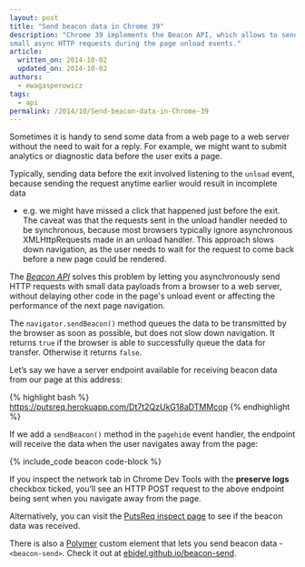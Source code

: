 ```yaml
---
layout: post
title: "Send beacon data in Chrome 39"
description: "Chrome 39 implements the Beacon API, which allows to send
small async HTTP requests during the page unload events."
article:
  written_on: 2014-10-02
  updated_on: 2014-10-02
authors:
  - ewagasperowicz
tags:
  - api
permalink: /2014/10/Send-beacon-data-in-Chrome-39
---
```

Sometimes it is handy to send some data from a web page to a web server
without the need to wait for a reply. For example, we might want
to submit analytics or diagnostic data before the user exits a page.

Typically, sending data before the exit involved listening to the `unload` event,
because sending the request anytime earlier would result in incomplete data
- e.g. we might have missed a click that happened just before the exit.
The caveat was that the requests sent in the unload handler needed
to be synchronous, because most browsers typically ignore asynchronous XMLHttpRequests made in an unload handler.
This approach slows down navigation, as the user needs
to wait for the request to come back before a new page could be rendered.

The [*Beacon API*](http://www.w3.org/TR/beacon/) solves this problem by letting you asynchronously
send HTTP requests with small data payloads from a browser to a web server,
without delaying other code in the page's unload event or
affecting the performance of the next page navigation.

The `navigator.sendBeacon()` method queues the data to be
transmitted by the browser as soon as possible,
but does not slow down navigation.
It returns `true` if the browser is able to successfully queue
the data for transfer. Otherwise it returns `false`.

Let’s say we have a server endpoint available for receiving
beacon data from our page at this address:

{% highlight bash %}
https://putsreq.herokuapp.com/Dt7t2QzUkG18aDTMMcop
{% endhighlight %}

If we add a `sendBeacon()` method in the `pagehide` event handler,
the endpoint will receive the data when the user navigates away from the page:

{% include_code beacon code-block %}


If you inspect the network tab in Chrome Dev Tools with the
**preserve logs** checkbox ticked, you’ll see an HTTP POST request
to the above endpoint being sent when you navigate away from the page.

Alternatively, you can visit the
[PutsReq inspect page](https://putsreq.herokuapp.com/Dt7t2QzUkG18aDTMMcop/inspect)
to see if the beacon data was received.

There is also a [Polymer](http://www.polymer-project.org/) custom element that lets you send beacon data - `<beacon-send>`. Check it out at [ebidel.github.io/beacon-send](http://ebidel.github.io/beacon-send/components/beacon-send/).



